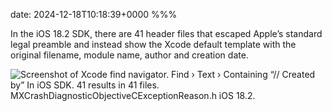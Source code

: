 date: 2024-12-18T10:18:39+0000
%%%

In the iOS 18.2 SDK, there are 41 header files that escaped Apple’s standard legal preamble and instead show the Xcode default template with the original filename, module name, author and creation date.

![Screenshot of Xcode find navigator. Find › Text › Containing “//  Created by” In iOS SDK. 41 results in 41 files. MXCrashDiagnosticObjectiveCExceptionReason.h iOS 18.2.](screenshot.png)
